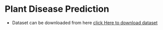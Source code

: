 # Plant Disease Prediction

- Dataset can be downloaded from here [click Here to download dataset](https://drive.google.com/file/d/1w5GpRaxKLofHXrAGALWz4ircKmMKcx2l/view?usp=sharing)
